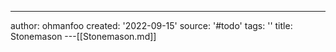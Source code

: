 ---
author: ohmanfoo
created: '2022-09-15'
source: '#todo'
tags: ''
title: Stonemason
---[[Stonemason.md]]
